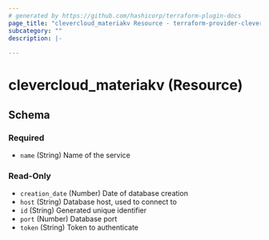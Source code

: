 ```yaml
---
# generated by https://github.com/hashicorp/terraform-plugin-docs
page_title: "clevercloud_materiakv Resource - terraform-provider-clevercloud"
subcategory: ""
description: |-
  
---
```


# clevercloud_materiakv (Resource)





<!-- schema generated by tfplugindocs -->
## Schema

### Required

- `name` (String) Name of the service

### Read-Only

- `creation_date` (Number) Date of database creation
- `host` (String) Database host, used to connect to
- `id` (String) Generated unique identifier
- `port` (Number) Database port
- `token` (String) Token to authenticate


